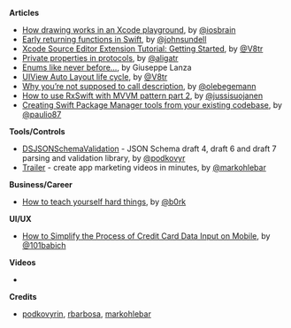 **Articles**

* [How drawing works in an Xcode playground](http://iosbrain.com/blog/2018/09/03/how-drawing-works-in-an-xcode-playground/), by [@iosbrain](https://twitter.com/iosbrain)
* [Early returning functions in Swift](https://www.swiftbysundell.com/posts/early-returning-functions-in-swift), by [@johnsundell](https://twitter.com/johnsundell)
* [Xcode Source Editor Extension Tutorial: Getting Started](http://www.vadimbulavin.com/xcode-source-editor-extension-tutorial/), by [@V8tr](https://twitter.com/V8tr)
* [Private properties in protocols](http://alisoftware.github.io/swift/protocols/2018/09/02/protocols-private-properties/), by [@aligatr](https://twitter.com/aligatr)
* [Enums like never before…](https://agostini.tech/2018/09/02/enums-like-never-before/), by Giuseppe Lanza
* [UIView Auto Layout life cycle](http://www.vadimbulavin.com/view-auto-layout-life-cycle/), by [@V8tr](https://twitter.com/V8tr)
* [Why you’re not supposed to call description](https://oleb.net/2018/dont-call-description/), by [@olebegemann](https://twitter.com/olebegemann)
* [How to use RxSwift with MVVM pattern part 2](http://swiftyjimmy.com/rxswift-with-mvvm-part-2/), by [@jussisuojanen](https://twitter.com/jussisuojanen)
* [Creating Swift Package Manager tools from your existing codebase](https://paul-samuels.com/blog/2018/09/01/creating-spm-tools-from-your-existing-codebase/), by [@paulio87](https://twitter.com/paulio87)


**Tools/Controls**

* [DSJSONSchemaValidation](https://github.com/dashevo/JSONSchemaValidation) - JSON Schema draft 4, draft 6 and draft 7 parsing and validation library, by [@podkovyr](https://twitter.com/podkovyr)
* [Trailer](https://www.trailerapp.io/) - create app marketing videos in minutes, by [@markohlebar](https://twitter.com/markohlebar)

**Business/Career**

* [How to teach yourself hard things](https://jvns.ca/blog/2018/09/01/learning-skills-you-can-practice/), by [@b0rk](https://twitter.com/b0rk)

**UI/UX**

* [How to Simplify the Process of Credit Card Data Input on Mobile](http://babich.biz/mobile-card-payments/), by [@101babich](https://twitter.com/101babich)

**Videos**

* 

**Credits**

* [podkovyrin](https://github.com/podkovyrin), [rbarbosa](https://github.com/rbarbosa), [markohlebar](https://github.com/markohlebar)
